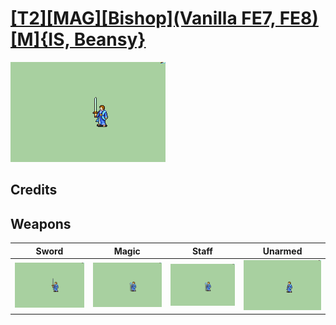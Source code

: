 # [\[T2\]\[MAG\]\[Bishop\]\(Vanilla FE7, FE8\)\[M\]{IS, Beansy}](../%5BT2%5D%5BMAG%5D%5BBishop%5D(Vanilla%20FE7,%20FE8)%5BM%5D%7BIS,%20Beansy%7D)

<img src="./1.%20Sword%20%7BBeansy%7D/Sword_000.png" alt="[T2][MAG][Bishop](Vanilla FE7, FE8)[M]{IS, Beansy} standing" />

## Credits



## Weapons


|Sword |Magic |Staff |Unarmed |
|  :---: | :---: | :---: | :---: |
| <img alt="Sword animation" src="./1.%20Sword%20%7BBeansy%7D/Sword.gif" /> | <img alt="Magic animation" src="./6.%20Magic%20(+Staff%20FE8)/Magic.gif" /> | <img alt="Staff animation" src="./7.%20Staff%20(FE7)/Staff.gif" /> | <img alt="Unarmed animation" src="./8.%20Unarmed/Unarmed.gif" /> |
